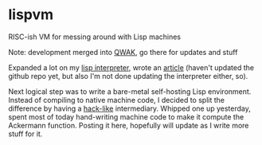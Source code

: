 # lispvm
RISC-ish VM for messing around with Lisp machines

Note: development merged into [QWAK](https://github.com/alve1801/qwaklisp), go there for updates and stuff

Expanded a lot on my [lisp interpreter](https://github.com/alve1801/lisp), wrote an [article](https://avethenoul.neocities.org/lisp) (haven't updated the github repo yet, but also I'm not done updating the interpreter either, so).

Next logical step was to write a bare-metal self-hosting Lisp environment. Instead of compiling to native machine code, I decided to split the difference by having a [hack-like](https://github.com/alve1801/hack) intermediary. Whipped one up yesterday, spent most of today hand-writing machine code to make it compute the Ackermann function. Posting it here, hopefully will update as I write more stuff for it.

